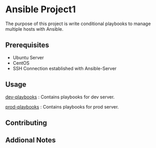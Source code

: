 # Ansible Project1

The purpose of this project is write conditional playbooks to manage multiple hosts with Ansible. 

## Prerequisites

* Ubuntu Server
* CentOS
* SSH Connection established with Ansible-Server

## Usage

 [dev-playbooks](dev-playbooks) : Contains playbooks for dev server.

 [prod-playbooks](prod-playbooks) : Contains playbooks for prod server.


 ## Contributing



## Addional Notes